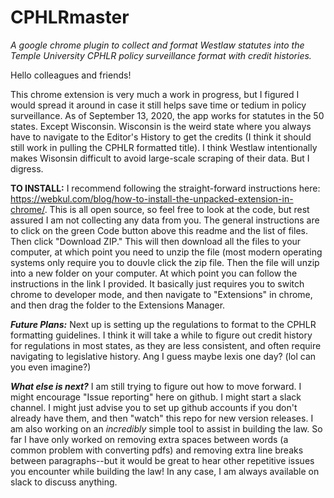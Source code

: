 # CPHLRmaster
<i>A google chrome plugin to collect and format Westlaw statutes into the Temple University CPHLR policy surveillance format with credit histories.</i>

Hello colleagues and friends!

This chrome extension is very much a work in progress, but I figured I would spread it around in case it still helps save time or tedium in policy surveillance. As of September 13, 2020, the app  works for statutes in the 50 states. Except Wisconsin. Wisconsin is the weird state where you always have to navigate to the Editor's History to get the credits (I think it should still work in pulling the CPHLR formatted title). I think Westlaw intentionally makes Wisonsin difficult to avoid large-scale scraping of their data. But I digress.

<b>TO INSTALL:</b> I recommend following the straight-forward instructions here: https://webkul.com/blog/how-to-install-the-unpacked-extension-in-chrome/. This is all open source, so feel free to look at the code, but rest assured I am not collecting any data from you. The general instructions are to click on the green Code button above this readme and the list of files. Then click "Download ZIP." This will then download all the files to your computer, at which point you need to unzip the file (most modern operating systems only require you to douvle click the zip file. Then the file will unzip into a new folder on your computer. At which point you can follow the instructions in the link I provided. It basically just requires you to switch chrome to developer mode, and then navigate to "Extensions" in chrome, and then drag the folder to the Extensions Manager.

<i><b>Future Plans:</b></i> Next up is setting up the regulations to format to the CPHLR formatting guidelines. I think it will take a while to figure out credit history for regulations in most states, as they are less consistent, and often require navigating to legislative history. Ang I guess maybe lexis one day? (lol can you even imagine?)

<b><i>What else is next?</i></b> I am still trying to figure out how to move forward. I might encourage "Issue reporting" here on github. I might start a slack channel. I might just advise you to set up github accounts if you don't already have them, and then "watch" this repo for new version releases. I am also working on an <i>incredibly</i> simple tool to assist in building the law. So far I have only worked on removing extra spaces between words (a common problem with converting pdfs) and removing extra line breaks between paragraphs--but it would be great to hear other repetitive issues you encounter while building the law! In any case, I am always available on slack to discuss anything. 

